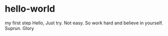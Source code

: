 # hello-world
my first step
Hello, Just try.
Not easy. So work hard and believe in yourself.
Suprun. Glory
